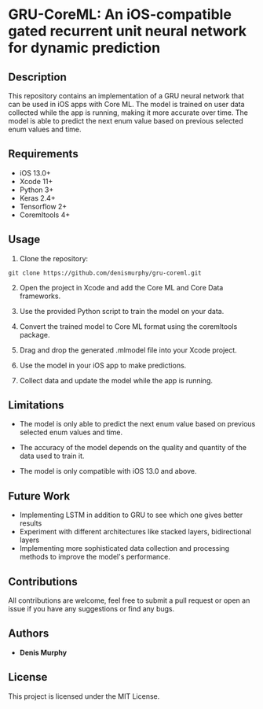# GRU-CoreML: An iOS-compatible gated recurrent unit neural network for dynamic prediction

## Description

This repository contains an implementation of a GRU neural network that can be used in iOS apps with Core ML. The model is trained on user data collected while the app is running, making it more accurate over time. The model is able to predict the next enum value based on previous selected enum values and time.

## Requirements

-   iOS 13.0+
-   Xcode 11+
-   Python 3+
-   Keras 2.4+
-   Tensorflow 2+
-   Coremltools 4+

## Usage

1.  Clone the repository:

`git clone https://github.com/denismurphy/gru-coreml.git` 

2.  Open the project in Xcode and add the Core ML and Core Data frameworks.
    
3.  Use the provided Python script to train the model on your data.
    
4.  Convert the trained model to Core ML format using the coremltools package.
    
5.  Drag and drop the generated .mlmodel file into your Xcode project.
    
6.  Use the model in your iOS app to make predictions.
    
7.  Collect data and update the model while the app is running.
    

## Limitations

-   The model is only able to predict the next enum value based on previous selected enum values and time.

-   The accuracy of the model depends on the quality and quantity of the data used to train it.
-   The model is only compatible with iOS 13.0 and above.

## Future Work

-   Implementing LSTM in addition to GRU to see which one gives better results
-   Experiment with different architectures like stacked layers, bidirectional layers
-   Implementing more sophisticated data collection and processing methods to improve the model's performance.

## Contributions

All contributions are welcome, feel free to submit a pull request or open an issue if you have any suggestions or find any bugs.

## Authors

-   **Denis Murphy**

## License

This project is licensed under the MIT License.
